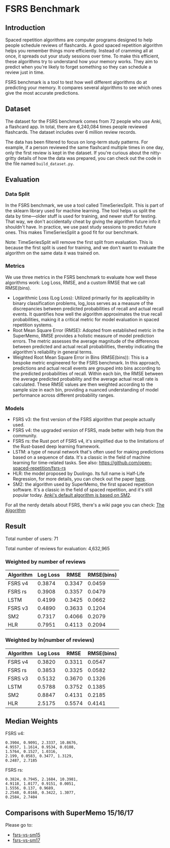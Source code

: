 # FSRS Benchmark

## Introduction

Spaced repetition algorithms are computer programs designed to help people schedule reviews of flashcards. A good spaced repetition algorithm helps you remember things more efficiently. Instead of cramming all at once, it spreads out your study sessions over time. To make this efficient, these algorithms try to understand how your memory works. They aim to predict when you're likely to forget something so they can schedule a review just in time.

FSRS benchmark is a tool to test how well different algorithms do at predicting your memory. It compares several algorithms to see which ones give the most accurate predictions.

## Dataset

The dataset for the FSRS benchmark comes from 72 people who use Anki, a flashcard app. In total, there are 6,240,084 times people reviewed flashcards. The dataset includes over 6 million review records.

The data has been filtered to focus on long-term study patterns. For example, if a person reviewed the same flashcard multiple times in one day, only the first review is kept in the dataset. If you're curious about the nitty-gritty details of how the data was prepared, you can check out the code in the file named `build_dataset.py`.

## Evaluation

### Data Split

In the FSRS benchmark, we use a tool called TimeSeriesSplit. This is part of the sklearn library used for machine learning. The tool helps us split the data by time—older stuff is used for training, and newer stuff for testing. That way, we don't accidentally cheat by giving the algorithm future info it shouldn't have. In practice, we use past study sessions to predict future ones. This makes TimeSeriesSplit a good fit for our benchmark.

Note: TimeSeriesSplit will remove the first split from evaluation. This is because the first split is used for training, and we don't want to evaluate the algorithm on the same data it was trained on.

### Metrics

We use three metrics in the FSRS benchmark to evaluate how well these algorithms work: Log Loss, RMSE, and a custom RMSE that we call RMSE(bins).

- Logarithmic Loss (Log Loss): Utilized primarily for its applicability in binary classification problems, log_loss serves as a measure of the discrepancies between predicted probabilities of recall and actual recall events. It quantifies how well the algorithm approximates the true recall probabilities, making it a critical metric for model evaluation in spaced repetition systems.
- Root Mean Square Error (RMSE): Adopted from established metric in the SuperMemo, RMSE provides a holistic measure of model prediction errors. The metric assesses the average magnitude of the differences between predicted and actual recall probabilities, thereby indicating the algorithm's reliability in general terms.
- Weighted Root Mean Square Error in Bins (RMSE(bins)): This is a bespoke metric engineered for the FSRS benchmark. In this approach, predictions and actual recall events are grouped into bins according to the predicted probabilities of recall. Within each bin, the RMSE between the average predicted probability and the average actual recall rate is calculated. These RMSE values are then weighted according to the sample size in each bin, providing a nuanced understanding of model performance across different probability ranges.

### Models

- FSRS v3: the first version of the FSRS algorithm that people actually used.
- FSRS v4: the upgraded version of FSRS, made better with help from the community.
- FSRS rs: the Rust port of FSRS v4, it's simplified due to the limitations of the Rust-based deep learning framework.
- LSTM: a type of neural network that's often used for making predictions based on a sequence of data. It's a classic in the field of machine learning for time-related tasks. See also: https://github.com/open-spaced-repetition/fsrs-rs
- HLR: the model proposed by Duolingo. Its full name is Half-Life Regression, for more details, you can check out the paper [here](https://github.com/duolingo/halflife-regression).
- SM2: the algorithm used by SuperMemo, the first spaced repetition software. It's a classic in the field of spaced repetition, and it's still popular today. [Anki's default algorithm is based on SM2](https://faqs.ankiweb.net/what-spaced-repetition-algorithm.html).

For all the nerdy details about FSRS, there's a wiki page you can check: [The Algorithm](https://github.com/open-spaced-repetition/fsrs4anki/wiki/The-Algorithm)

## Result

Total number of users: 71

Total number of reviews for evaluation: 4,632,965

### Weighted by number of reviews

| Algorithm | Log Loss | RMSE | RMSE(bins) |
| --- | --- | --- | --- |
| FSRS v4 | 0.3874 | 0.3347 | 0.0459 |
| FSRS rs | 0.3908 | 0.3357 | 0.0479 |
| LSTM | 0.4199 | 0.3425 | 0.0662 |
| FSRS v3 | 0.4890 | 0.3633 | 0.1204 |
| SM2 | 0.7317 | 0.4066 | 0.2079 |
| HLR | 0.7951 | 0.4113 | 0.2094 |

### Weighted by ln(number of reviews)

| Algorithm | Log Loss | RMSE | RMSE(bins) |
| --- | --- | --- | --- |
| FSRS v4 | 0.3820 | 0.3311 | 0.0547 |
| FSRS rs | 0.3853 | 0.3325 | 0.0582 |
| FSRS v3 | 0.5132 | 0.3670 | 0.1326 |
| LSTM | 0.5788 | 0.3752 | 0.1385 |
| SM2 | 0.8847 | 0.4131 | 0.2185 |
| HLR | 2.5175 | 0.5574 | 0.4141 |

## Median Weights

FSRS v4:

```
0.3904, 0.9091, 2.3337, 10.8676,
4.9557, 1.1614, 0.9534, 0.0108,
1.5764, 0.1527, 1.0316,
2.199, 0.0583, 0.3477, 1.3129,
0.2487, 2.7185
```

FSRS rs:

```
0.3824, 0.7945, 2.1684, 10.3981,
4.9118, 1.0177, 0.9151, 0.0051,
1.5556, 0.137, 0.9689,
2.2548, 0.0168, 0.3422, 1.3077,
0.2584, 2.7404
```

## Comparisons with SuperMemo 15/16/17

Please go to:
- [fsrs-vs-sm15](https://github.com/open-spaced-repetition/fsrs-vs-sm15)
- [fsrs-vs-sm17](https://github.com/open-spaced-repetition/fsrs-vs-sm17)
